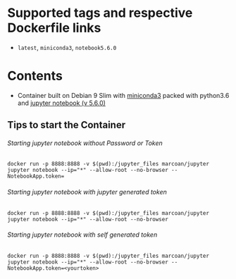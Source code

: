 # Supported tags and respective Dockerfile links

* `latest`, `miniconda3`, `notebook5.6.0`

# Contents

* Container built on Debian 9 Slim with [miniconda3](https://conda.io/miniconda.html) packed with python3.6 and [jupyter notebook (v 5.6.0)](http://jupyter.org/)

## Tips to start the Container

###### Starting jupyter notebook without Password or Token

```
docker run -p 8888:8888 -v $(pwd):/jupyter_files marcoan/jupyter jupyter notebook --ip="*" --allow-root --no-browser --NotebookApp.token=
```

###### Starting jupyter notebook with jupyter generated token
```
docker run -p 8888:8888 -v $(pwd):/jupyter_files marcoan/jupyter jupyter notebook --ip="*" --allow-root --no-browser
```

###### Starting jupyter notebook with self generated token
```
docker run -p 8888:8888 -v $(pwd):/jupyter_files marcoan/jupyter jupyter notebook --ip="*" --allow-root --no-browser --NotebookApp.token=<yourtoken>
```
